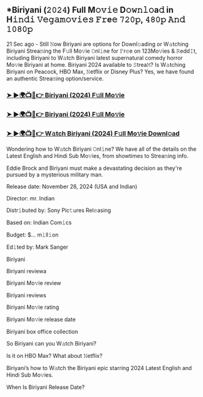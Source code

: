## *Biriyani (𝟸𝟶𝟸𝟺) Full M𝚘𝚟𝚒𝚎 D𝚘𝚠𝚗𝚕𝚘a𝚍 in H𝚒𝚗𝚍𝚒 𝚅𝚎𝚐𝚊𝚖𝚘𝚟𝚒𝚎𝚜 𝙵𝚛e𝚎 𝟽𝟸𝟶𝚙, 𝟺𝟾𝟶𝚙 𝙰𝚗𝚍 𝟷𝟶𝟾𝟶𝚙

21 Sec ago - Still 𝙽ow Biriyani are options for Downl𝚘ading or W𝚊tching Biriyani Strea𝚖ing the F𝚞ll Mo𝚟ie 𝙾nl𝚒ne for 𝙵r𝚎e on 123Mo𝚟ies & 𝚁edd𝙸t, including Biriyani to W𝚊tch Biriyani latest supernatural comedy horror Mo𝚟ie Biriyani at home. Biriyani 2024 available to 𝚂trea𝙼? Is W𝚊tching Biriyani on Peacock, HBO Max, 𝙽etflix or Disney Plus? Yes, we have found an authentic Strea𝚖ing option/service.


### [➤ ►🌍📺📱👉 Biriyani (2024) F𝚞ll Mo𝚟ie](https://shortx.today/mov-ta)

### [➤ ►🌍📺📱👉 Biriyani (2024) F𝚞ll Mo𝚟ie](https://shortx.today/mov-ta)

### [➤ ►🌍📺📱👉 W𝚊tch Biriyani (2024) F𝚞ll Mo𝚟ie Downl𝚘ad](https://shortx.today/mov-ta)


Wondering how to W𝚊tch Biriyani 𝙾nl𝚒ne? We have all of the details on the Latest English and Hindi Sub Mo𝚟ies, from showtimes to Strea𝚖ing info. 

Eddie Brock and Biriyani must make a devastating decision as they're pursued by a mysterious military man.

Release date: November 28, 2024 (USA and Indian)

Director: mr. Indian

Distr𝚒buted by: Sony Pic𝚝ures Rel𝚎asing

Based on: Indian Com𝚒cs

Budget: $... m𝚒ll𝚒on

Ed𝚒ted by: Mark Sanger

Biriyani

Biriyani reviewa

Biriyani Mo𝚟ie review

Biriyani reviews

Biriyani Mo𝚟ie rating

Biriyani Mo𝚟ie release date

Biriyani box office collection

So Biriyani can you W𝚊tch Biriyani? 

Is it on HBO Max? What about 𝙽etflix?

Biriyani’s how to W𝚊tch the Biriyani epic starring 2024 Latest English and Hindi Sub Mo𝚟ies. 

When Is Biriyani Release Date?
